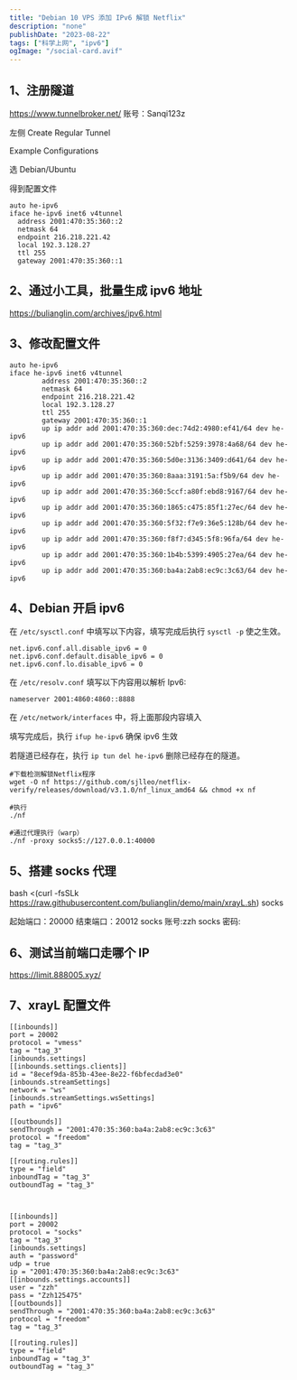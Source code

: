 ```yaml
---
title: "Debian 10 VPS 添加 IPv6 解锁 Netflix"
description: "none"
publishDate: "2023-08-22"
tags: ["科学上网", "ipv6"]
ogImage: "/social-card.avif"
---
```


<!-- more --> 

## 1、注册隧道

https://www.tunnelbroker.net/ 账号：Sanqi123z

左侧 Create Regular Tunnel

Example Configurations

选 Debian/Ubuntu

得到配置文件

```
auto he-ipv6
iface he-ipv6 inet6 v4tunnel
  address 2001:470:35:360::2
  netmask 64
  endpoint 216.218.221.42
  local 192.3.128.27
  ttl 255
  gateway 2001:470:35:360::1
```

## 2、通过小工具，批量生成 ipv6 地址

https://bulianglin.com/archives/ipv6.html

## 3、修改配置文件

```
auto he-ipv6
iface he-ipv6 inet6 v4tunnel
        address 2001:470:35:360::2
        netmask 64
        endpoint 216.218.221.42
        local 192.3.128.27
        ttl 255
        gateway 2001:470:35:360::1
        up ip addr add 2001:470:35:360:dec:74d2:4980:ef41/64 dev he-ipv6  
        up ip addr add 2001:470:35:360:52bf:5259:3978:4a68/64 dev he-ipv6  
        up ip addr add 2001:470:35:360:5d0e:3136:3409:d641/64 dev he-ipv6  
        up ip addr add 2001:470:35:360:8aaa:3191:5a:f5b9/64 dev he-ipv6  
        up ip addr add 2001:470:35:360:5ccf:a80f:ebd8:9167/64 dev he-ipv6  
        up ip addr add 2001:470:35:360:1865:c475:85f1:27ec/64 dev he-ipv6  
        up ip addr add 2001:470:35:360:5f32:f7e9:36e5:128b/64 dev he-ipv6  
        up ip addr add 2001:470:35:360:f8f7:d345:5f8:96fa/64 dev he-ipv6  
        up ip addr add 2001:470:35:360:1b4b:5399:4905:27ea/64 dev he-ipv6  
        up ip addr add 2001:470:35:360:ba4a:2ab8:ec9c:3c63/64 dev he-ipv6  
```

## 4、Debian 开启 ipv6

在 `/etc/sysctl.conf` 中填写以下内容，填写完成后执行 `sysctl -p` 使之生效。

```
net.ipv6.conf.all.disable_ipv6 = 0    
net.ipv6.conf.default.disable_ipv6 = 0    
net.ipv6.conf.lo.disable_ipv6 = 0
```

在 `/etc/resolv.conf` 填写以下内容用以解析 Ipv6:

```
nameserver 2001:4860:4860::8888
```

在 `/etc/network/interfaces` 中，将上面那段内容填入

填写完成后，执行 `ifup he-ipv6` 确保 ipv6 生效

若隧道已经存在，执行 `ip tun del he-ipv6` 删除已经存在的隧道。

```
#下载检测解锁Netflix程序
wget -O nf https://github.com/sjlleo/netflix-verify/releases/download/v3.1.0/nf_linux_amd64 && chmod +x nf
 
#执行
./nf
 
#通过代理执行（warp）
./nf -proxy socks5://127.0.0.1:40000
```

## 5、搭建 socks 代理

bash <(curl -fsSLk https://raw.githubusercontent.com/bulianglin/demo/main/xrayL.sh) socks

起始端口：20000
结束端口：20012
socks 账号:zzh
socks 密码:

## 6、测试当前端口走哪个 IP

https://limit.888005.xyz/

## 7、xrayL 配置文件

```
[[inbounds]]
port = 20002
protocol = "vmess"
tag = "tag_3"
[inbounds.settings]
[[inbounds.settings.clients]]
id = "8ecef9da-853b-43ee-8e22-f6bfecdad3e0"
[inbounds.streamSettings]
network = "ws"
[inbounds.streamSettings.wsSettings]
path = "ipv6"
 
[[outbounds]]
sendThrough = "2001:470:35:360:ba4a:2ab8:ec9c:3c63"
protocol = "freedom"
tag = "tag_3"
 
[[routing.rules]]
type = "field"
inboundTag = "tag_3"
outboundTag = "tag_3"
 
 
 
[[inbounds]]
port = 20002
protocol = "socks"
tag = "tag_3"
[inbounds.settings]
auth = "password"
udp = true
ip = "2001:470:35:360:ba4a:2ab8:ec9c:3c63"
[[inbounds.settings.accounts]]
user = "zzh"
pass = "Zzh125475"
[[outbounds]]
sendThrough = "2001:470:35:360:ba4a:2ab8:ec9c:3c63"
protocol = "freedom"
tag = "tag_3"
 
[[routing.rules]]
type = "field"
inboundTag = "tag_3"
outboundTag = "tag_3"
```
